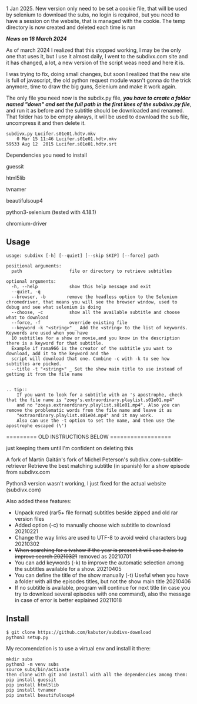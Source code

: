 
1 Jan 2025. New version only need to be set a cookie file, that will be used by selenium to download the subs, no login is required, but you need to have a session on the website, that is managed with the cookie.
The temp directory is now created and deleted each time is run


***News on 16 March 2024***

As of march 2024 I realized that this stopped working, I may be the only one that uses it, but I use it almost daily, I went to the subdivx.com site and it has changed, a lot, a new version of the script weas need and here it is.

I was trying to fix, doing small changes, but soon I realized that the new site is full of javascript, the old python request module wasn't gonna do the trick anymore, time to draw the big guns, Selenium and make it work again.

The only file you need now is the subdix.py file, ***you have to create a folder named "down" and set the full path in the first lines of the subdivx.py file***, and run it as before and the subtitle should be downloaded and renamed. That folder has to be empty always, it will be used to download the sub file, uncompress it and then delete it.
```
subdivx.py Lucifer.s01e01.hdtv.mkv
    0 Mar 15 11:46 Lucifer.s01e01.hdtv.mkv
59533 Aug 12  2015 Lucifer.s01e01.hdtv.srt
```

Dependencies you need to install 

guessit

html5lib

tvnamer

beautifulsoup4

python3-selenium  (tested with 4.18.1)

chromium-driver

Usage
-----


```
usage: subdivx [-h] [--quiet] [--skip SKIP] [--force] path

positional arguments:
  path                  file or directory to retrieve subtitles

optional arguments:
  -h, --help            show this help message and exit
  --quiet, -q
  --browser, -b        remove the headless option to the Selenium chromedriver, that means you will see the browser window, used to debug and see what selenium is doing
  --choose, -c          show all the available subtitle and choose what to download
  --force, -f           override existing file
  --keyword -k "<string>" _ Add the <string> to the list of keywords. Keywords are used when you have 
  10 subtitles for a show or movie,and you know in the description there is a keyword for that subtitle.
  Example if rama966 is the creator of the subtitle you want to download, add it to the keyword and the 
  script will download that one. Combine -c with -k to see how subtitles are picked. 
  --title -t "<string>" _ Set the show main title to use instead of getting it from the file name


.. tip::
    If you want to look for a subtitle with an 's apostrophe, check that the file name is "zoey's.extraordinary.playlist.s01e01.mp4" 
    and no "zoeys.extraordinary.playlist.s01e01.mp4". Also you can remove the problematic words from the file name and leave it as
    "extraordinary.playlist.s01e04.mp4" and it may work.
    Also can use the -t option to set the name, and then use the apostrophe escaped (\')

```









========= OLD INSTRUCTIONS BELOW ================== 

just keeping them until I'm confident on deleting this

A fork of Martín Gaitán's fork of Michel Peterson's subdivx.com-subtitle-retriever
Retrieve the best matching subtitle (in spanish) for a show episode from subdivx.com

Python3 version wasn't working, I just fixed for the actual website (subdivx.com)

Also added these features:

- Unpack rared (rar5+ file format) subtitles beside zipped and old rar version files
- Added option (-c) to manually choose wich subtitle to download 20210221
- Change the way links are used to UTF-8 to avoid weird characters bug 20210302
- <strike>When searching for a tvshow if the year is present it will use it also to improve search 20210321</strike> removed as 20210701
- You can add keywords (-k) to improve the automatic selection among the subtitles available for a show. 20210405
- You can define the title of the show manually (-t) Useful when you have a folder with all the episodes titles, but not the show main title 20210406
- If no subtitle is available, program will continue for next title (in case you try to download several episodes with one command), also the message in case of error is better explained 20211018

Install
-------
```
$ git clone https://github.com/kabutor/subdivx-download
python3 setup.py 
```

My recomendation is to use a virtual env and install it there:

```
mkdir subs
python3 -m venv subs
source subs/bin/activate
then clone with git and install with all the dependencies among them:
pip install guessit
pip install html5lib
pip install tvnamer
pip install beautifulsoup4
```


